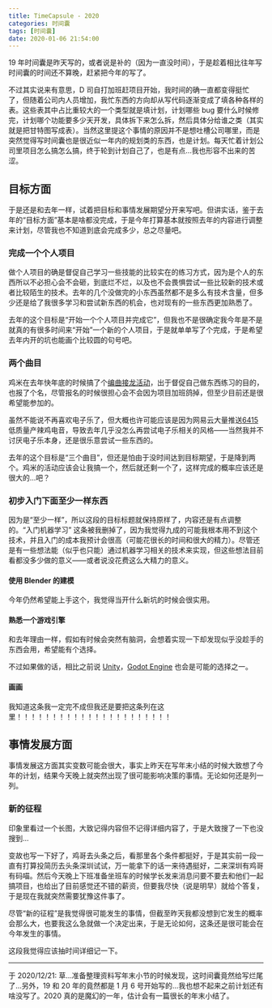 ```yaml
---
title: TimeCapsule - 2020
categories: 时间囊
tags: [时间囊]
date: 2020-01-06 21:54:00
---
```


19 年时间囊是昨天写的，或者说是补的（因为一直没时间），于是趁着相比往年写时间囊的时间还不算晚，赶紧把今年的写了。

不过其实说来有意思，D 司自打加班赶项目开始，我时间的确一直都变得挺忙了，但随着公司内人员增加，我忙东西的方向却从写代码逐渐变成了填各种各样的表。这些表其中占比重较大的一个类型就是填计划，计划哪些 bug 要什么时候修完，计划哪个功能要多少天开发，具体拆下来怎么拆，然后具体分给谁之类（其实就是把甘特图写成表）。当然这里提这个事情的原因并不是想吐槽公司哪里，而是突然觉得写时间囊也是很近似一年内的规划类的东西，也是计划。每天忙着计划公司里项目怎么搞怎么搞，终于轮到计划自己了，也是有点...我也形容不出来的苦涩。

## 目标方面

于是还是和去年一样，试着把目标和事情发展期望分开来写吧。但讲实话，鉴于去年的“目标方面”基本是啥都没完成，于是今年打算基本就按照去年的内容进行调整来计划，尽管我也不知道到底会完成多少，总之尽量吧。

### 完成一个个人项目

做个人项目的确是督促自己学习一些技能的比较实在的练习方式，因为是个人的东西所以不必担心会不会砸，到底烂不烂，以及也不会畏惧尝试一些比较新的技术或者比较陌生的技术。去年的几个没做完的小东西虽然都不是多么有技术含量，但多少还是给了我很多学习和尝试新东西的机会，也对现有的一些东西更加熟悉了。

去年的这个目标是“开始一个个人项目并完成它”，但我也不是很确定我今年是不是就真的有很多时间来“开始”一个新的个人项目，于是就单单写了个完成，于是希望去年内开的坑也能画个比较圆的句号吧。

### 两个曲目

鸡米在去年快年底的时候搞了个[编曲接龙活动](https://un1c0de.xyz/#/mcca)，出于督促自己做东西练习的目的，也报了个名，尽管报名的时候很担心会不会因为项目加班鸽掉，但至少目前还是很希望能参加的。

虽然不能说不再喜欢电子乐了，但大概也许可能应该是因为网易云大量推送[6415](https://www.youtube.com/watch?v=J8Fm8bH0_5E)低质量产辣鸡电音，导致去年几乎没怎么再尝试电子乐相关的风格——当然我并不讨厌电子乐本身，还是很乐意尝试一些东西的。

去年的这个目标是“三个曲目”，但还是怕由于没时间达到目标期望，于是降到两个。鸡米的活动应该会让我搞一个，然后就还剩一个了，这样完成的概率应该还是很大的...吧？

### 初步入门下面至少一样东西

因为是“至少一样”，所以这段的目标标题就保持原样了，内容还是有点调整的。“入门机器学习” 这条被我删掉了，因为我觉得九成的可能我根本用不到这个技术，并且入门的成本我预计会很高（可能花很长的时间和很大的精力）。尽管还是有一些想法能（似乎也只能）通过机器学习相关的技术来实现，但这些想法目前看都没多少做的意义——或者说没花费这么大精力的意义。

#### 使用 Blender 的建模

今年仍然希望能上手这个，我觉得当开什么新坑的时候会很实用。

#### 熟悉一个游戏引擎

和去年理由一样，假如有时候会突然有脑洞，会想着实现一下却发现似乎没趁手的东西会用，希望能有个选择。

不过如果做的话，相比之前说 [Unity](https://unity.com/)，[Godot Engine](https://godotengine.org/) 也会是可能的选择之一。

#### 画画

我知道这条我一定完不成但我还是要把这条列在这里！！！！！！！！！！！！！！！！！！！！！！

## 事情发展方面

事情发展这方面其实变数可能会很大，事实上昨天在写年末小结的时候大致想了今年的计划，结果今天晚上就突然出现了很可能影响决策的事情。无论如何还是列一列。

### 新的征程

印象里看过一个长图，大致记得内容但不记得详细内容了，于是大致搜了一下也没搜到...

变故也写一下好了，鸡哥去头条之后，看那里各个条件都挺好，于是其实前一段一直有打算投简历去头条深圳试试，万一能拿下的话一来待遇挺好，二来深圳有鸡哥有码喵。然后今天晚上下班准备坐班车的时候学长发来消息问要不要去和他们一起搞项目，也给出了目前感觉还不错的薪资，但要我尽快（说是明早）就给个答复，于是现在我就突然需要犹豫这件事了。

尽管“新的征程”是我觉得很可能发生的事情，但截至昨天我都没想到它发生的概率会那么大，也要我这么急就做一个决定出来，于是无论如何，这条还是很可能会在今年发生的事情。

这段我觉得应该抽时间详细记一下。

<!--
### 见更多 Bear Kids

（指码喵）

（当然，如果不止码喵会更好）
-->

-------------

于 2020/12/21: 草...准备整理资料写年末小节的时候发现，这时间囊竟然给写烂尾了...另外，19 和 20 年的竟然都是 1 月 6 号开始写的...我也想不起来之前计划还有啥没写了。2020 真的是魔幻的一年，估计会有一篇很长的年末小结了。
